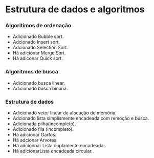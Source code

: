 # Estrutura de dados e algoritmos



### Algoritimos de ordenação

- Adicionado Bubble sort.
- Adcionado Insert sort.
- Adcionado Selection Sort.
- Há adicionar Merge Sort.
- Há adiconar Quick sort.



### Algoritmos de busca

- Adicionado busca linear.
- Adicionado busca binária.



### Estrutura de dados

- Adicionado vetor linear de alocação de memória.
- Adcionado lista simplismente encadeada com remoção e busca.
- Adicionada pilha(incompleto).
- Adicionado fila (incompleto).
- Há adicionar Garfos.
- Há adcionar Arvores.
- Há adcionoar Lista duplamente encadeada..
- Há adicionarLista encadeada circular..

